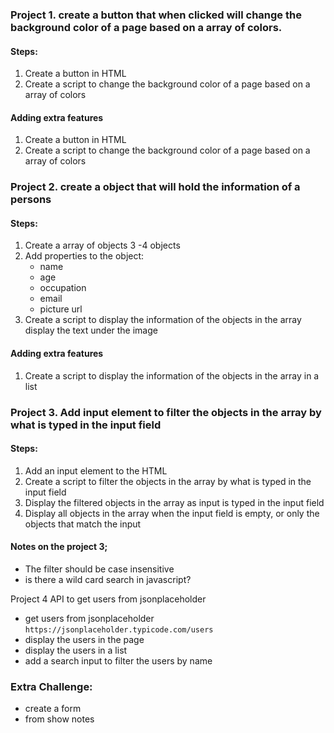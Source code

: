 ### Project 1. create a button that when clicked will change the background color of a page based on a array of colors.

#### Steps:

1. Create a button in HTML
2. Create a script to change the background color of a page based on a array of colors

#### Adding extra features

1. Create a button in HTML
2. Create a script to change the background color of a page based on a array of colors

### Project 2. create a object that will hold the information of a persons

#### Steps:

1. Create a array of objects 3 -4 objects
2. Add properties to the object:
   - name
   - age
   - occupation
   - email
   - picture url
3. Create a script to display the information of the objects in the array
   display the text under the image

#### Adding extra features

1. Create a script to display the information of the objects in the array in a list

### Project 3. Add input element to filter the objects in the array by what is typed in the input field

#### Steps:

1. Add an input element to the HTML
2. Create a script to filter the objects in the array by what is typed in the input field
3. Display the filtered objects in the array as input is typed in the input field
4. Display all objects in the array when the input field is empty, or only the objects that match the input

#### Notes on the project 3;

- The filter should be case insensitive
- is there a wild card search in javascript?

Project 4 API to get users from jsonplaceholder

- get users from jsonplaceholder `https://jsonplaceholder.typicode.com/users`
- display the users in the page
- display the users in a list
- add a search input to filter the users by name

### Extra Challenge:

- create a form
- from show notes
